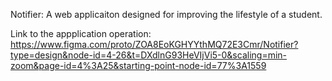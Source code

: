 Notifier: A web applicaiton designed for improving the lifestyle of a student.

Link to the appplication operation: https://www.figma.com/proto/ZOA8EoKGHYYthMQ72E3Cmr/Notifier?type=design&node-id=4-26&t=DXdlnG93HeVIjVi5-0&scaling=min-zoom&page-id=4%3A25&starting-point-node-id=77%3A1559
